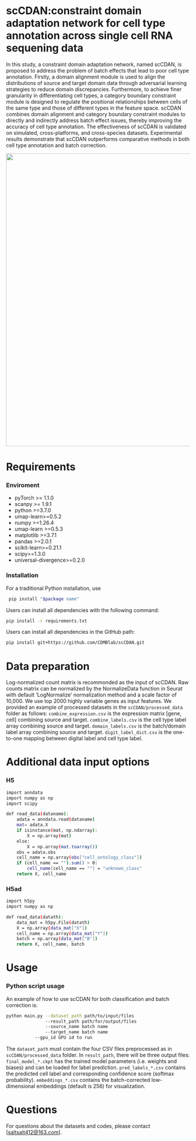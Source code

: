 # scCDAN:constraint domain adaptation network for cell type annotation across single cell RNA sequening data

In this study, a constraint domain adaptation network, named
scCDAN, is proposed to address the problem of batch effects that lead to
poor cell type annotation. Firstly, a domain alignment module is used to
align the distributions of source and target domain data through adversarial
learning strategies to reduce domain discrepancies. Furthermore, to achieve
finer granularity in differentiating cell types, a category boundary constraint
module is designed to regulate the positional relationships between cells of
the same type and those of different types in the feature space. scCDAN
combines domain alignment and category boundary constraint modules to
directly and indirectly address batch effect issues, thereby improving the
accuracy of cell type annotation. The effectiveness of scCDAN is validated on
simulated, cross-platforms, and cross-species datasets. Experimental results
demonstrate that scCDAN outperforms comparative methods in both cell
type annotation and batch correction.
<p align="center">
    <img src="..\scCDAN-final\scCDAN-master\scCDAN_overview.jpg" width="800">
</p>

# Requirements
### Enviroment
- pyTorch >= 1.1.0  
- scanpy >= 1.9.1  
- python >=3.7.0 
- umap-learn>=0.5.2
- numpy >=1.26.4
- umap-learn >=0.5.3
- matplotlib >=3.7.1
- pandas >=2.0.1
- scikit-learn>=0.21.1
- scipy>=1.3.0
- universal-divergence>=0.2.0

### Installation

For a traditional Python installation, use
```bash
 pip install "$package name"
```
Users can install all dependencies with the following command:
```bash
pip install -r requirements.txt
```
Users can install all dependencies in the GitHub path:
```bash
pip install git+https://github.com/CDMBlab/scCDAN.git

```
# Data preparation

Log-normalized count matrix is recommonded as the input of scCDAN. Raw counts matrix can be normalized by the NormalizeData function in Seurat with default ‘LogNormalize’ normalization method and a scale factor of 10,000. We use top 2000 highly variable genes as input features. We provided an example of processed datasets in the `scCDAN/processed_data` folder as follows:
`combine_expression.csv` is the expression matrix [gene, cell] combining source and target.
`combine_labels.csv` is the cell type label array combining source and target.
`domain_labels.csv` is the batch/domain label array combining source and target.
`digit_label_dict.csv` is the one-to-one mapping between digital label and cell type label.

# Additional data input options
### H5
```bash
import anndata
import numpy as np
import scipy

def read_data(dataname):
    adata = anndata.read(dataname)
    mat= adata.X
    if isinstance(mat, np.ndarray):
        X = np.array(mat)
    else:
        X = np.array(mat.toarray())
    obs = adata.obs
    cell_name = np.array(obs["cell_ontology_class"])
    if (cell_name == "").sum() > 0:
        cell_name[cell_name == ""] = "unknown_class"
    return X, cell_name
```
### H5ad
```bash
import h5py
import numpy as np

def read_data(datath):
    data_mat = h5py.File(datath)
    X = np.array(data_mat["X"])
    cell_name = np.array(data_mat["Y"])
    batch = np.array(data_mat["B"])
    return X, cell_name, batch
```

# Usage

### Python script usage

An example of how to use scCDAN for both classification and batch correction is:

```bash
python main.py --dataset_path path/to/input/files
               --result_path path/for/output/files
               --source_name batch name
               --target_name batch name
	       --gpu_id GPU id to run
```

The `dataset_path` must contain the four CSV files preprocessed as in `scCDAN/processed_data` folder. In `result_path`, there will be three output files: `final_model_*.ckpt` has the trained model    parameters (i.e. weights and biases) and can be loaded for label prediction. `pred_labels_*.csv` contains the predicted cell label and corresponding confidence score (softmax probability). `embeddings_*.csv` contains the batch-corrected low-dimensional embeddings (default is 256) for visualization.


# Questions

For questions about the datasets and codes, please contact [saltsalt412@163.com].

